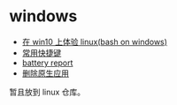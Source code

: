 # windows

- [在 win10 上体验 linux(bash on windows)](bash_on_windows.md)
- [常用快捷键](win10_shortcut_key.md)
- [battery report](battery_report.md)
- [删除原生应用](windows_remove_born_softwares.md)

暂且放到 linux 仓库。
